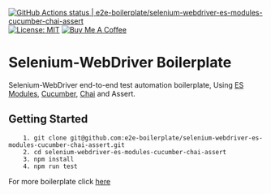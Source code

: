[![GitHub Actions status | e2e-boilerplate/selenium-webdriver-es-modules-cucumber-chai-assert](https://github.com/e2e-boilerplate/selenium-webdriver-es-modules-cucumber-chai-assert/workflows/selenium-webdriver-es-modules-cucumber-chai-assert/badge.svg)](https://github.com/e2e-boilerplate/selenium-webdriver-es-modules-cucumber-chai-assert/actions?workflow=selenium-webdriver-es-modules-cucumber-chai-assert) [![License: MIT](https://img.shields.io/badge/License-MIT-yellow.svg)](https://opensource.org/licenses/MIT) [![Buy Me A Coffee](https://img.shields.io/badge/buy-me%20coffee-orange)](https://www.buymeacoffee.com/xgirma)
    
# Selenium-WebDriver Boilerplate
    
Selenium-WebDriver end-to-end test automation boilerplate, Using [ES Modules](https://hacks.mozilla.org/2018/03/es-modules-a-cartoon-deep-dive/), [Cucumber](https://github.com/cucumber/cucumber-js), [Chai](https://www.chaijs.com) and Assert.
    
## Getting Started
    	1. git clone git@github.com:e2e-boilerplate/selenium-webdriver-es-modules-cucumber-chai-assert.git
    	2. cd selenium-webdriver-es-modules-cucumber-chai-assert
    	3. npm install
    	4. npm run test
        
    
For more boilerplate click [here](https://github.com/e2e-boilerplate/utils/blob/master/docs/implemented.md)